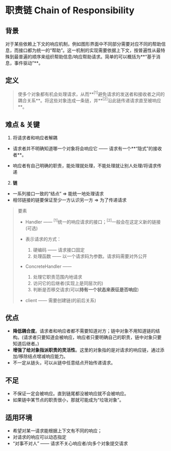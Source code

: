# 职责链 Chain of Responsibility
## 背景
对于某些依赖上下文的响应机制，例如图形界面中不同部分需要对应不同的帮助信息，而接口都为统一的“帮助”。这一机制的实现需要依据上下文，按普遍性从最特殊到最普遍的顺序来组织帮助信息/响应帮助请求。简单的可以概括为**“基于消息，事件驱动”**。

## 定义
>使多个对象都有机会处理请求，从而**<sup>[1]</sup>避免请求的发送者和接收者之间的耦合关系**。将这些对象连成一条链，并**<sup>[2]</sup>沿此链传递请求直至被响应**。

## 难点 & 关键
1. 将请求者和响应者解耦
  + 请求者并不明确知道哪一个对象将会响应它 —— 请求有一个**“隐式”的接收者**。

  + 响应者有自己明确的职责，能处理就处理，不能处理就让别人处理/将请求传递
  
2. **链**
  + 一系列接口一致的“结点” => 能统一地处理请求
  + 相邻链接的链要保证至少一方认识另一方 => 为了传递请求
  
> 要素
> + Handler —— <sup>[1]</sup>统一的响应请求的接口；<sup>[2]</sup>一般会在这定义新的链接(可选)
>
> + 表示请求的方式：
>   1. 硬编码 —— 请求接口固定
>   2. 处理函数 —— 以一个请求码为参数。请求码需要对外公开
>   
> + ConcreteHandler —— 
>   1. 处理它职责范围内地请求
>   2. 访问它的后继者(实现上是同层次的)
>   3. 判断是否移交请求(可以**持有一个状态来表征是否响应**)
>   
> + client —— 需要创建链(的前后关系)

## 优点
+ **降低耦合度**。请求者和响应者都不需要知道对方；链中对象不用知道链的结构。(请求者只要知道会被响应，响应者只要明确自己的职责，链中对象只要知道后继者。)
+ **增强了给对象指派职责的灵活性**。这里的对象指的是对请求的响应链，通过添加/移除结点增减响应能力。
+ 不一定从链头，可以从链中任意结点开始传递请求。

## 不足
+ 不保证一定会被响应。直到链尾都没被响应就不会被响应。
+ 如果链中某节点的职责很小，那就可能成为“垃圾对象”。

## 适用环境
+ 希望对某一请求能根据上下文有不同的响应；
+ 对请求的响应可以动态指定
+ “对事不对人” —— 请求不关心响应者/向多个对象提交请求



